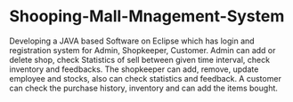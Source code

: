 # Shooping-Mall-Mnagement-System
Developing a JAVA based Software on Eclipse which has login and registration system for Admin, Shopkeeper, Customer. Admin can add or delete shop, check Statistics of sell between given time interval, check inventory and feedbacks. The shopkeeper can add, remove, update employee and stocks, also can check statistics and feedback. A customer can check the purchase history, inventory and can add the items bought.
